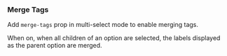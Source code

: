 ### Merge Tags

Add `merge-tags` prop in multi-select mode to enable merging tags.

When on, when all children of an option are selected, the labels displayed as the parent option are merged.
